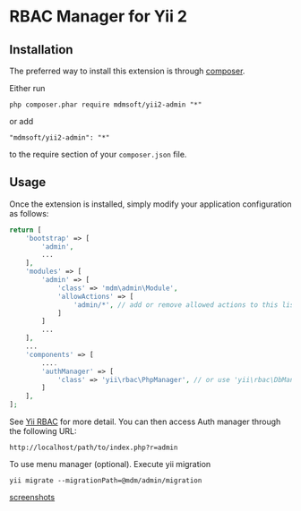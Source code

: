 RBAC Manager for Yii 2
========================


Installation
------------

The preferred way to install this extension is through [composer](http://getcomposer.org/download/).

Either run

```
php composer.phar require mdmsoft/yii2-admin "*"
```

or add

```
"mdmsoft/yii2-admin": "*"
```

to the require section of your `composer.json` file.


Usage
-----

Once the extension is installed, simply modify your application configuration as follows:

```php
return [
	'bootstrap' => [
		'admin',
		...
	],
	'modules' => [
		'admin' => [
			'class' => 'mdm\admin\Module',
			'allowActions' => [
				'admin/*', // add or remove allowed actions to this list
			]
		]
		...
	],
	...
	'components' => [
		....
		'authManager' => [
			'class' => 'yii\rbac\PhpManager', // or use 'yii\rbac\DbManager'
		]
	],
];
```

See [Yii RBAC](http://www.yiiframework.com/doc-2.0/guide-authorization.html#role-based-access-control-rbac) for more detail.
You can then access Auth manager through the following URL:

```
http://localhost/path/to/index.php?r=admin
```

To use menu manager (optional). Execute yii migration
```
yii migrate --migrationPath=@mdm/admin/migration
```

[screenshots](https://picasaweb.google.com/105012704576561549351/Yii2Admin?authuser=0&feat=directlink)